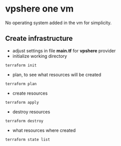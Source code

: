 # vpshere one vm
No operating system added in the vm for simplicity.

## Create infrastructure
- adjust settings in file __main.tf__ for __vpshere__ provider
- initialize working directory
```
terraform init
```
- plan, to see what resources will be created
```
terraform plan
```

- create resources
```
terraform apply
```

- destroy resources
```
terraform destroy
```

- what resources where created
```
terraform state list
```